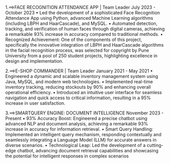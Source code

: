 1.==>FACE RECOGNITION ATTENDANCE APP | Team Leader
July 2023 - October 2023
• Led the development of a sophisticated Face Recognition Attendance
App using Python, advanced Machine Learning algorithms (including
LBPH and HaarCascade), and MySQL.
• Automated detection, tracking, and verification of human faces
through digital cameras, achieving a remarkable 93% increase in
accuracy compared to traditional methods.
• Recognized Achievement: One of the components of this project,
specifically the innovative integration of LBPH and HaarCascade
algorithms in the facial recognition process, was selected for
copyright by Pune University from a pool of 250 student projects,
highlighting excellence in design and implementation.


2.==>E-SHOP COMMANDER | Team Leader
January 2021 - May 2021
• Engineered a dynamic and scalable inventory management system
using Java, MySQL, and modern web technologies.
• Implemented real-time inventory tracking, reducing stockouts by
90% and enhancing overall operational efficiency.
• Introduced an intuitive user interface for seamless navigation and
quick access to critical information, resulting in a 95% increase in user
satisfaction.


3.==>SMARTQUERY ENGINE: DOCUMENT INTELLIGENCE
November 2023 - Present
• 93% Accuracy Boost: Engineered a precise chatbot using advanced
NLP and document analysis, achieving a remarkable 93% increase in
accuracy for information retrieval.
• Smart Query Handling: Implemented an intelligent query mechanism,
responding contextually and seamlessly integrating a Language
Model (LLM) for accurate answers in diverse scenarios.
• Technological Leap: Led the development of a cutting-edge chatbot,
advancing document retrieval capabilities and showcasing the
potential for intelligent responses in complex scenarios
